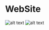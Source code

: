 # WebSite 



![alt text](https://images.vfl.ru/ii/1668867591/52c2843d/38649006.jpg)
![alt text](https://images.vfl.ru/ii/1668867591/c9fd8ff3/38649007.png)

